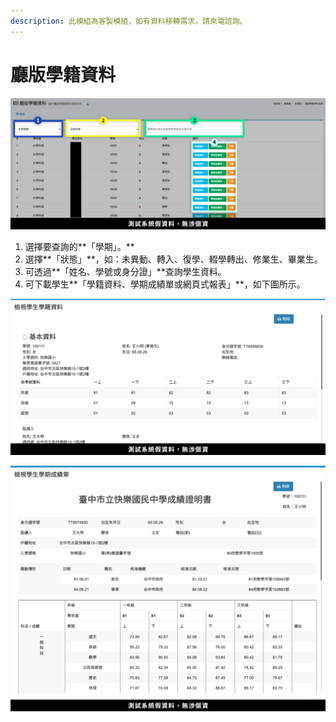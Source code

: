 ```yaml
---
description: 此模組為客製模組，如有資料移轉需求，請來電諮詢。
---
```


# 廳版學籍資料

![](../.gitbook/assets/junior-high-school-1.png)

1. 選擇要查詢的**「學期」。**
2. 選擇**「狀態」**，如：未異動、轉入、復學、輟學轉出、修業生、畢業生。
3. 可透過**「姓名、學號或身分證」**查詢學生資料。
4. 可下載學生**「學籍資料、學期成績單或網頁式報表」**，如下圖所示。

![](../.gitbook/assets/junior-high-school-2.png)

![](../.gitbook/assets/junior-high-school-3.png)
